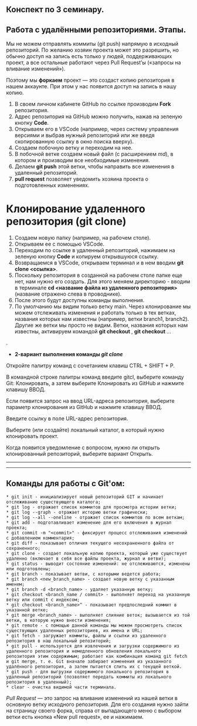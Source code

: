 ## Конспект по 3 семинару.

## Работа с удалёнными репозиториями. Этапы.

Мы не можем отправлять коммиты (git push) напрямую в исходный репозиторий. По желанию хозяин проекта может это разрешить, но обычно доступ на запись есть только у людей, поддерживающих проект, а все остальные работают через Pull Request’ы («запросы на вливание изменений»).

Поэтому мы **форкаем** проект — это создаст копию репозитория в нашем аккаунте. При этом у нас появится доступ на запись в нашу копию.

1. В своем личном кабинете GitHub по ссылке производим **Fork** репозитория.
2. Адрес репозитория на GitHub можно получить, нажав на зеленую кнопку **Code**.
3. Открываем его в VSCode (например, через систему управления версиями и выбрав нужный репозиторий или же введя скопированную ссылку в окно поиска вверху).
4. Создаем побочную ветку и переходим на нее.
5. В побочной ветке создаем новый файл (с расширением *md*), в котором и производим все необходимые изменения.
6. Делаем **git push** этой ветки, чтобы направить все изменения в удаленный репозиторий.
7. **pull request** позволяет уведомить хозяина проекта о подготовленных изменениях.

# Клонирование удаленного репозитория (git clone)

1.	Создаем новую папку (например, на рабочем столе).
2.	Открываем ее с помощью VSCode.
3.	Переходим по ссылке в удаленный репозиторий, нажимаем на зеленую кнопку **Code** и копируем открывшуюся ссылку.
4.	Возвращаемся в VSCode, открываем терминал и в нем вводим **git clone <ссылка>**.
5.	Поскольку репозитория в созданной на рабочем столе папке еще нет, нам нужно его создать. Для этого меняем директорию - вводим в терминале **cd <название файла из удаленного репозитория>** (название отражено слева в проводнике).
6.	После этого будут доступны команды выполнения.
7.	По умолчанию мы видим только ветку main. Через клонирование мы можем отслеживать изменения и работать только в тех ветках, названия которых нам известны (например, ветки branch1, branch2). Другие же ветки мы просто не видим. Ветки, названия которых нам известны, активируем командой **git checkout <branch1>**, **git checkout <branch2>**…

.
* **2-вариант выполнения команды _git clone_**

Откройте палитру команд с сочетанием клавиш CTRL + SHIFT + P.

В командной строке палитры команд введите gitcl, выберите команду Git: Клонировать, а затем выберите Клонировать из GitHub и нажмите клавишу ВВОД.

Если появится запрос на ввод URL-адреса репозитория, выберите параметр клонирования из GitHub и нажмите клавишу ВВОД.

Введите ссылку в поле URL-адрес репозитория.

Выберите (или создайте) локальный каталог, в который нужно клонировать проект.

Когда появится уведомление с вопросом, нужно ли открыть клонированный репозиторий, выберите вариант Открыть.

***
***

## Команды для работы с Git'ом:
    * git init - инициализирует новый репозиторий GIT и начинает отслеживание существующего каталога;
    * git log - отражает список коммитов для просмотра истории ветки;
    * git log --graph - отражает историю ветки графически;
    * git log --all --oneline - отражает список коммитов по всем веткам;
    * git add - подготавливает изменение для его включения в журнал проекта;
    * git commit -m "<commit>" - фиксирует процесс отслеживания изменений с добавлением комментария;
    * git diff - показывает отличия текущего несохраненного файла от сохраненного;
    * git clone - создает локальную копию проекта, который уже существует удаленно (включает в себя все файлы проекта, журнал и ветви);
    * git status - выводит состояние изменений: не отслеживаются, изменены или подготовлены;
    * git branch - показывает ветви, с которыми ведется работа;
    * git branch <new_branch_name> - создает новую ветку с указанным именем;
    * git branch -d <branch_name> - удаляет указанную ветку;
    * git checkout <branch_name / commit> - выполняет переход на указанную ветку или commit с индексом;
    * git checkout <branch_name>^ - показывает предпоследний коммит в указанной ветке;
    * git merge <branch_name> - выполняет слияние веток; вызывается из той ветки, в которую нужно внести изменения;
    * git remote - c помощью данной команды мы можем просмотреть список существующих удаленных репозиториев, их имена и URL;
    * git fetch - загружает коммиты, файлы и ссылки из удаленного репозитория в наш локальный репозиторий;
    * git pull - используется для извлечения и загрузки содержимого из удаленного репозитория и немедленного обновления локального репозитория этим содержимым; работает как комбинация команд git fetch и git merge, т. е. Git вначале забирает изменения из указанного удалённого репозитория, а затем пытается слить их с текущей веткой.
    * git push - для выгрузки содержимого локального репозитория в удаленный репозиторий (позволяет передать коммиты из локального репозитория в удаленный);
    * clear - очистка видимой части терминала.

*Pull Request* — это запрос на вливание изменений из нашей ветки в основную ветку исходного репозитория. Для его создания нужно зайти на страницу своего форка, справа от выпадающего меню с выбором ветки есть кнопка «New pull request», ее и нажимаем.